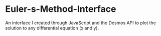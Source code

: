 # Euler-s-Method-Interface
An interface I created through JavaScript and the Desmos API to plot the solution to any differential equation (x and y).
